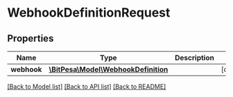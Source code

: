# WebhookDefinitionRequest

## Properties
Name | Type | Description | Notes
------------ | ------------- | ------------- | -------------
**webhook** | [**\BitPesa\Model\WebhookDefinition**](WebhookDefinition.md) |  | [optional] 

[[Back to Model list]](../README.md#documentation-for-models) [[Back to API list]](../README.md#documentation-for-api-endpoints) [[Back to README]](../README.md)


